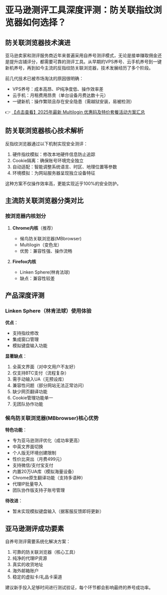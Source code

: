 # 亚马逊测评工具深度评测：防关联指纹浏览器如何选择？

## 防关联浏览器技术演进

亚马逊卖家和测评服务商近年来普遍采用自养号测评模式，无论是接单赚取佣金还是提升店铺评分，都需要可靠的测评工具。从早期的VPS养号、云手机养号到一键新机养号，再到如今主流的反指纹防关联浏览器，技术发展经历了多个阶段。

前几代技术已被市场淘汰的原因很明确：
- VPS养号：成本高昂、IP纯净度低、操作效率差
- 云手机：月租费用昂贵（单台设备月费达数十元）
- 一键新机：操作繁琐且存在安全隐患（需越狱安装，易被检测）

👉 [【点击查看】2025年最新 Multilogin 优惠码及特价套餐活动方案汇总](https://bit.ly/multIlogin)

## 防关联浏览器核心技术解析

反指纹浏览器通过以下机制实现安全测评：
1. 硬件指纹模拟：修改本地硬件信息防止追踪
2. Cookie隔离：确保账号环境完全独立
3. 自动适配：智能调整系统语言、时区、地理位置等参数
4. 环境模拟：为网站服务器呈现独立设备特征

这种方案不仅操作效率高，更能实现近乎100%的安全防护。

## 主流防关联浏览器分类对比

### 按浏览器内核划分
1. **Chrome内核**（推荐）
   - 候鸟防关联浏览器(MBbrowser)
   - Multilogin（变色龙）
   - 优势：兼容性强、操作流畅

2. **Firefox内核**
   - Linken Sphere(林肯法球)
   - 缺点：兼容性较差

## 产品深度评测

### Linken Sphere（林肯法球）使用体验
**优点**：
- 支持指纹修改
- 集成窗口管理
- 模拟键盘输入功能

**显著缺点**：
1. 全英文界面（对中文用户不友好）
2. 仅支持BTC支付（流程复杂）
3. 需手动输入UA（无预设库）
4. 兼容性问题（部分网站无法正常访问）
5. 缺少网页翻译功能
6. Cookie管理功能单一
7. 无团队协作功能

### 候鸟防关联浏览器(MBbrowser)核心优势
**特色功能**：
- 专为亚马逊测评优化（成功率更高）
- 中英文界面切换
- 个人版无环境创建限制
- 性价比突出（月费499元）
- 支持微信/支付宝支付
- 内置20万UA库（模拟海量设备）
- Chrome原生翻译功能（支持多语种）
- 代理IP批量导入
- 团队协作版支持子账号管理

**待改进**：
- 暂未实现模拟键盘输入（据客服反馈即将更新）

## 亚马逊测评成功要素

自养号测评需要系统化解决方案：
1. 可靠的防关联浏览器（核心工具）
2. 纯净的代理IP资源
3. 真实的收货地址
4. 海外邮箱账户
5. 稳定的虚拟卡/礼品卡渠道

建议新手投入足够时间进行测试验证，每个环节都会影响最终的养号成功率。